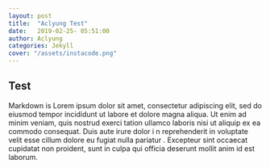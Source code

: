 ```yaml
---
layout: post
title:  "Aclyung Test"
date:   2019-02-25- 05:51:00
author: Aclyung
categories: Jekyll
cover: "/assets/instacode.png"
---
```


## Test
Markdown is Lorem ipsum dolor sit amet, 
consectetur adipiscing elit, sed do eiusmod tempor incididunt ut
labore et dolore magna aliqua. Ut enim ad minim veniam, quis nostrud exerci
tation ullamco laboris nisi ut aliquip ex ea commodo consequat. Duis aute irure dolor i
n reprehenderit in voluptate velit esse cillum dolore eu fugiat nulla pariatur
. Excepteur sint occaecat cupidatat non proident, sunt in culpa qui officia deserunt mollit anim id est laborum.
